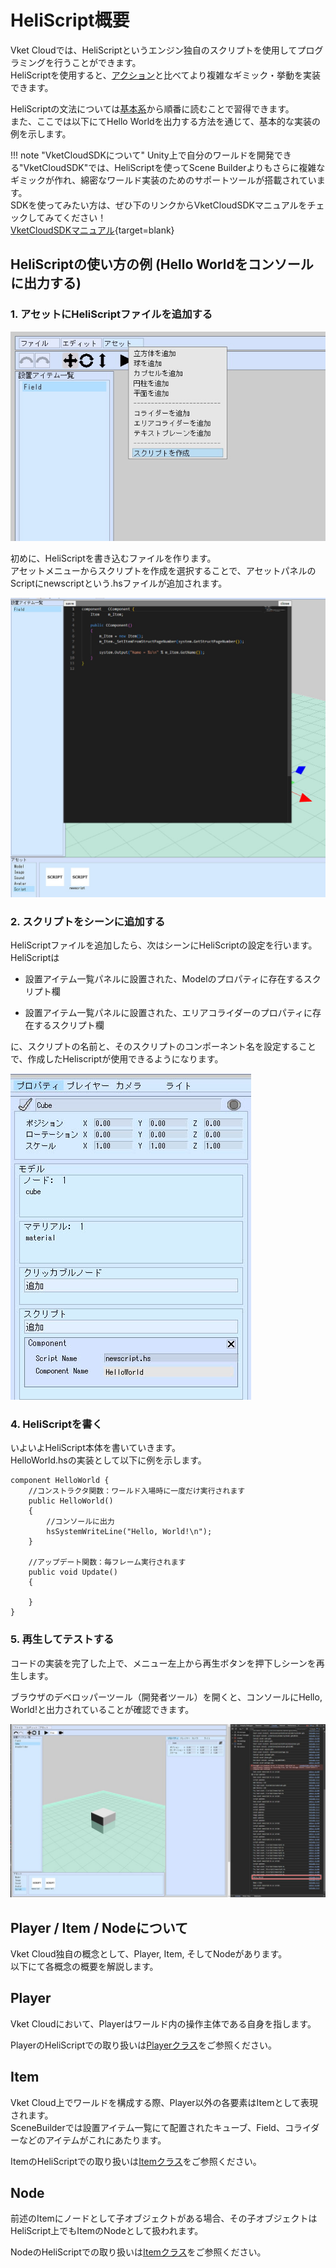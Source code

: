 # HeliScript概要

Vket Cloudでは、HeliScriptというエンジン独自のスクリプトを使用してプログラミングを行うことができます。  
HeliScriptを使用すると、[アクション](../Actions/ActionsOverview.md)と比べてより複雑なギミック・挙動を実装できます。

HeliScriptの文法については[基本系](./hs_var.md)から順番に読むことで習得できます。  
また、ここでは以下にてHello Worldを出力する方法を通じて、基本的な実装の例を示します。

!!! note "VketCloudSDKについて"
    Unity上で自分のワールドを開発できる"VketCloudSDK"では、HeliScriptを使ってScene Builderよりもさらに複雑なギミックが作れ、綿密なワールド実装のためのサポートツールが搭載されています。<br>
    SDKを使ってみたい方は、ぜひ下のリンクからVketCloudSDKマニュアルをチェックしてみてください！<br>
    [VketCloudSDKマニュアル](https://vrhikky.github.io/VketCloudSDK_Documents/latest/ja/index.html){target=blank}

## HeliScriptの使い方の例 (Hello Worldをコンソールに出力する)

### 1\. アセットにHeliScriptファイルを追加する

![hs_overview_1](img/hs_overview_1.jpg)

初めに、HeliScriptを書き込むファイルを作ります。  
アセットメニューからスクリプトを作成を選択することで、アセットパネルのScriptにnewscriptという.hsファイルが追加されます。

![hs_overview_2](img/hs_overview_2.jpg)

### 2\. スクリプトをシーンに追加する

HeliScriptファイルを追加したら、次はシーンにHeliScriptの設定を行います。 HeliScriptは

- 設置アイテム一覧パネルに設置された、Modelのプロパティに存在するスクリプト欄

- 設置アイテム一覧パネルに設置された、エリアコライダーのプロパティに存在するスクリプト欄

に、スクリプトの名前と、そのスクリプトのコンポーネント名を設定することで、作成したHeliscriptが使用できるようになります。

![hs_overview_3](img/hs_overview_3.jpg)

### 4\. HeliScriptを書く

いよいよHeliScript本体を書いていきます。  
HelloWorld.hsの実装として以下に例を示します。

```
component HelloWorld {   
    //コンストラクタ関数：ワールド入場時に一度だけ実行されます
    public HelloWorld()
    {
        //コンソールに出力
        hsSystemWriteLine("Hello, World!\n");
    }

    //アップデート関数：毎フレーム実行されます
    public void Update()
    {

    }
}
```

### 5\. 再生してテストする

コードの実装を完了した上で、メニュー左上から再生ボタンを押下しシーンを再生します。

ブラウザのデベロッパーツール（開発者ツール）を開くと、コンソールにHello, World!と出力されていることが確認できます。

![hs_overview_4](img/hs_overview_4.jpg)

## Player / Item / Nodeについて

Vket Cloud独自の概念として、Player, Item, そしてNodeがあります。  
以下にて各概念の概要を解説します。

## Player

Vket Cloudにおいて、Playerはワールド内の操作主体である自身を指します。  

PlayerのHeliScriptでの取り扱いは[Playerクラス](./hs_class_player.md)をご参照ください。

## Item

Vket Cloud上でワールドを構成する際、Player以外の各要素はItemとして表現されます。  
SceneBuilderでは設置アイテム一覧にて配置されたキューブ、Field、コライダーなどのアイテムがこれにあたります。

ItemのHeliScriptでの取り扱いは[Itemクラス](./hs_class_item.md)をご参照ください。

## Node

前述のItemにノードとして子オブジェクトがある場合、その子オブジェクトはHeliScript上でもItemのNodeとして扱われます。  

NodeのHeliScriptでの取り扱いは[Itemクラス](./hs_class_item.md)をご参照ください。
